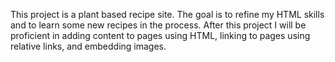 This project is a plant based recipe site. The goal is to refine my HTML skills and to learn some new recipes in the process. After this project I will be proficient in adding content to pages using HTML, linking to pages using relative links, and embedding images.
